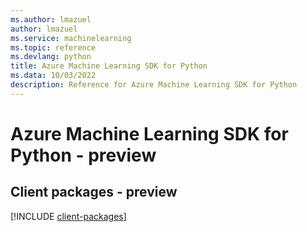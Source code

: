 ```yaml
---
ms.author: lmazuel
author: lmazuel
ms.service: machinelearning
ms.topic: reference
ms.devlang: python
title: Azure Machine Learning SDK for Python
ms.data: 10/03/2022
description: Reference for Azure Machine Learning SDK for Python
---
```

# Azure Machine Learning SDK for Python - preview

## Client packages - preview
[!INCLUDE [client-packages](machine-learning-client-index.md)]